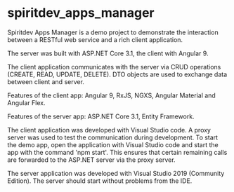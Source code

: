 # spiritdev_apps_manager
Spiritdev Apps Manager is a demo project to demonstrate the interaction between a RESTful web service and a rich client application. 

The server was built with ASP.NET Core 3.1, the client with Angular 9. 

The client application communicates with the server via CRUD operations (CREATE, READ, UPDATE, DELETE). DTO objects are used to exchange data between client and server. 

Features of the client app: Angular 9, RxJS, NGXS, Angular Material and Angular Flex. 

Features of the server app: ASP.NET Core 3.1, Entity Framework. 

The client application was developed with Visual Studio code. A proxy server was used to test the communication during development. To start the demo app, open the application with Visual Studio code and start the app with the command 'npm start'. This ensures that certain remaining calls are forwarded to the ASP.NET server via the proxy server. 

The server application was developed with Visual Studio 2019 (Community Edition). The server should start without problems from the IDE. 

